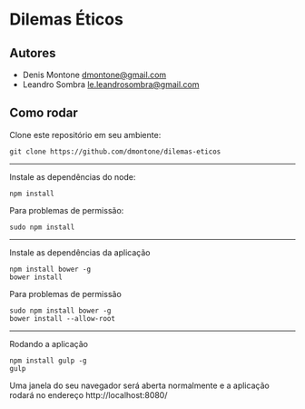# Dilemas Éticos


## Autores
- Denis Montone <dmontone@gmail.com>
- Leandro Sombra <le.leandrosombra@gmail.com>


## Como rodar

Clone este repositório em seu ambiente:
```
git clone https://github.com/dmontone/dilemas-eticos
```
---
Instale as dependências do node:
```
npm install
```
Para problemas de permissão:
```
sudo npm install
```
---
Instale as dependências da aplicação
```
npm install bower -g
bower install
```
Para problemas de permissão
```
sudo npm install bower -g
bower install --allow-root
```
---
Rodando a aplicação
```
npm install gulp -g
gulp
```
Uma janela do seu navegador será aberta normalmente e a aplicação rodará no endereço http://localhost:8080/
